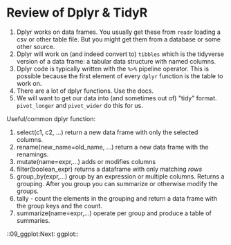 # Review of Dplyr & TidyR

1.  Dplyr works on data frames. You usually get these from `readr`
    loading a csv or other table file. But you might get them from a
    database or some other source.
2.  Dplyr will work on (and indeed convert to) `tibbles` which is the
    tidyverse version of a data frame: a tabular data structure with
    named columns.
3.  Dplyr code is typically written with the `%>%` pipeline operator.
    This is possible because the first element of every `dplyr` function
    is the table to work on.
4.  There are a lot of dplyr functions. Use the docs.
5.  We will want to get our data into (and sometimes out of) "tidy"
    format. `pivot_longer` and `pivot_wider` do this for us.

Useful/common dplyr function:

1.  select(c1, c2, ...) return a new data frame with only the selected
    columns.
2.  rename(new_name=old_name, ...) return a new data frame with the
    renamings.
3.  mutate(name=expr,...) adds or modifies columns
4.  filter(boolean_expr) returns a dataframe with only matching *rows*
5.  group_by(expr,...) group by an expression or multiple columns.
    Returns a grouping. After you group you can summarize or otherwise
    modify the groups.
6.  tally - count the elements in the grouping and return a data frame
    with the group keys and the count.
7.  summarize(name=expr,...) operate per group and produce a table of
    summaries.


::09_ggplot:Next∶ ggplot::
